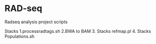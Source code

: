 # RAD-seq
Radseq analysis project scripts

Stacks
1.processradtags.sh
2.BWA to BAM
3. Stacks refmap.pl
4. Stacks Populations.sh


